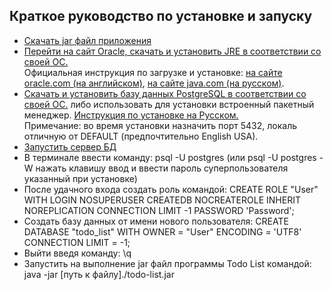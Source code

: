 ## Краткое руководство по установке и запуску
*	[Скачать jar файл приложения](https://github.com/SergeevNikita/todo-list/blob/main/bin/todo-list.jar)
*	[Перейти на сайт Oracle, скачать и установить JRE в соответствии со своей ОС.](https://www.oracle.com/java/technologies/javase-jre8-downloads.html)  
	Официальная инструкция по загрузке и установке: 
	[на сайте oracle.com (на английском)](https://docs.oracle.com/javase/8/docs/technotes/guides/install/install_overview.html), 
	[на сайте java.com (на русском)](https://www.java.com/ru/download/help/download_options_ru.html).
*	[Скачать и установить базу данных PostgreSQL в соответствии со своей ОС.](https://www.enterprisedb.com/downloads/postgres-postgresql-downloads) либо использовать для установки встроенный пакетный менеджер. 
    [Инструкция по установке на Русском.](https://wiki.postgresql.org/wiki/Russian/PostgreSQL-One-click-Installer-Guide)     
    Примечание: во время установки назначить порт 5432, локаль отличную от DEFAULT (предпочтительно English USA).
*   [Запустить сервер БД](https://postgrespro.ru/docs/postgresql/12/server-start) 
*   В терминале ввести команду: psql -U postgres (или psql -U postgres -W нажать клавишу ввод и ввести пароль суперпользователя указанный при установке)
*   После удачного входа создать роль командой: CREATE ROLE "User" WITH LOGIN NOSUPERUSER CREATEDB NOCREATEROLE INHERIT NOREPLICATION CONNECTION LIMIT -1 PASSWORD 'Password';
*	Создать базу данных от имени нового пользователя: CREATE DATABASE "todo_list" WITH OWNER = "User" ENCODING = 'UTF8' CONNECTION LIMIT = -1;
* 	Выйти введя команду: \q 
*	Запустить на выполнение jar файл программы Todo List командой: java -jar [путь к файлу]./todo-list.jar
